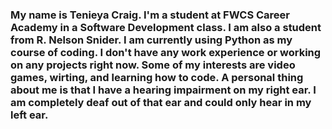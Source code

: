 ### My name is Tenieya Craig. I'm a student at FWCS Career Academy in a Software Development class. I am also a student from R. Nelson Snider. I am currently using Python as my course of coding. I don't have any work experience or working on any projects right now. Some of my interests are video games, wirting, and learning how to code. A personal thing about me is that I have a hearing impairment on my right ear. I am completely deaf out of that ear and could only hear in my left ear. 

